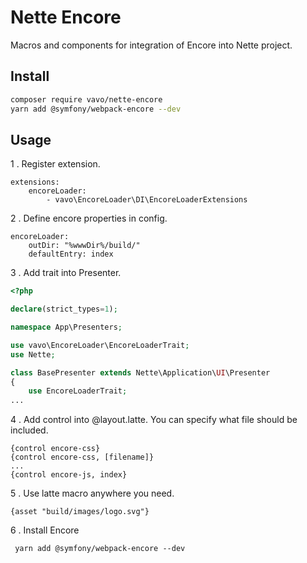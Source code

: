 # Nette Encore
Macros and components for integration of Encore into Nette project. 

## Install
```bash
composer require vavo/nette-encore
yarn add @symfony/webpack-encore --dev
```
## Usage
1 . Register extension.
 
```config
extensions:
	encoreLoader:
		- vavo\EncoreLoader\DI\EncoreLoaderExtensions
```

2 . Define encore properties in config.

```config
encoreLoader:
    outDir: "%wwwDir%/build/"
    defaultEntry: index
```
3 . Add trait into Presenter.

```php
<?php

declare(strict_types=1);

namespace App\Presenters;

use vavo\EncoreLoader\EncoreLoaderTrait;
use Nette;

class BasePresenter extends Nette\Application\UI\Presenter
{
	use EncoreLoaderTrait;
...
```

4 . Add control into @layout.latte. You can specify what file should be included.
```
{control encore-css}
{control encore-css, [filename]}
...
{control encore-js, index}
```

5 . Use latte macro anywhere you need.
```
{asset "build/images/logo.svg"}
```
6 . Install Encore
```
 yarn add @symfony/webpack-encore --dev
```
